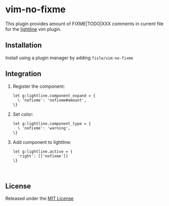 # vim-no-fixme

This plugin provides amount of FIXME|TODO|XXX comments in current file for the [lightline](https://github.com/itchyny/lightline.vim) vim plugin.



## Installation

Install using a plugin manager by adding `fisle/vim-no-fixme`



## Integration

1. Register the component:

   ```
   let g:lightline.component_expand = {
     \ 'nofixme': 'nofixme#amount',
   \}
   ```

2. Set color:

   ```
   let g:lightline.component_type = {
     \ 'nofixme': 'warning',
   \}
   ```

3. Add component to lightline:

   ```
   let g:lightline.active = {
     'right': [['nofixme']]
   \}
   ```

   ​

## License

Released under the [MIT License](https://github.com/fisle/vim-no-fixme/blob/master/LICENSE.md)

